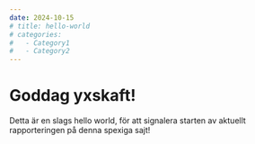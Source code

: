 ```yaml
---
date: 2024-10-15
# title: hello-world
# categories:
#   - Category1
#   - Category2
---
```


# Goddag yxskaft!
Detta är en slags hello world, för att signalera starten av aktuellt rapporteringen på denna spexiga sajt!